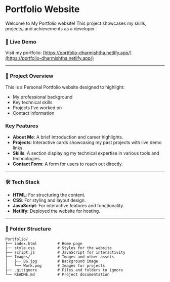 # Portfolio Website

Welcome to My Portfolio website! This project showcases my skills, projects, and achievements as a developer.

### 🚀 Live Demo
Visit my portfolio: [https://portfolio-dharmishtha.netlify.app/](https://portfolio-dharmishtha.netlify.app/)

---

### 📂 Project Overview

This is a Personal Portfolio website designed to highlight:
- My professional background
- Key technical skills
- Projects I’ve worked on
- Contact information

### Key Features
- **About Me**: A brief introduction and career highlights.
- **Projects**: Interactive cards showcasing my past projects with live demo links.
- **Skills**: A section displaying my technical expertise in various tools and technologies.
- **Contact Form**: A form for users to reach out directly.

---

### 🛠️ Tech Stack

- **HTML**: For structuring the content.
- **CSS**: For styling and layout design.
- **JavaScript**: For interactive features and functionality.
- **Netlify**: Deployed the website for hosting.

---

### 📂 Folder Structure

```plaintext
Portfolio/
├── index.html         # Home page
├── style.css          # Styles for the website
├── script.js          # JavaScript for interactivity
├── Images/            # Images and other assets
│   ├── BG.jpg         # Background image
│   └── Work.png       # Images for projects
├── .gitignore         # Files and folders to ignore
└── README.md          # Project documentation


 
 
